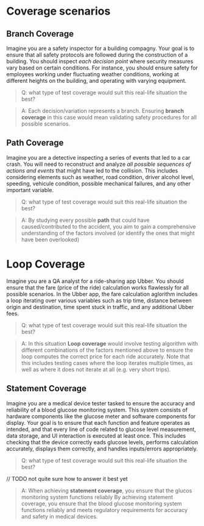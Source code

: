 # Coverage scenarios


## Branch Coverage

Imagine you are a safety inspector for a building compagny. Your goal is to ensure that all safety protocols are followed during the construction of a building. You should inspect _each decision point_ where security measures vary based on certain conditions. For instance, you should ensure safety for employees working under fluctuating weather conditions, working at different heights on the building, and operating with varying equipment.
> Q: what type of test coverage would suit this real-life situation the best?

> A: Each decision/variation represents a branch. Ensuring **branch coverage** in this case would mean validating safety procedures for all possible scenarios.


## Path Coverage

Imagine you are a detective inspecting a series of events that led to a car crash. You will need to reconstruct and analyze _all possible sequences of actions and events_ that might have led to the collision. This includes considering elements such as weather, road condition, driver alcohol level, speeding, vehicule condition, possible mechanical failures, and any other important variable.
> Q: what type of test coverage would suit this real-life situation the best?

> A: By studying every possible **path** that could have caused/contributed to the accident, you aim to gain a comprehensive understanding of the factors involved (or identify the ones that might have been overlooked)


# Loop Coverage

Imagine you are a QA analyst for a ride-sharing app Ubber. You should ensure that the fare (price of the ride) calculation works flawlessly for all possible scenarios. In the Ubber app, the fare calculation aglorithm includes a loop iterating over various variables such as trip time, distance between origin and destination, time spent stuck in traffic, and any additional Ubber fees.
> Q: what type of test coverage would suit this real-life situation the best?

> A: In this situation **Loop coverage** would involve testing algorithm with different combinations of the factors mentioned above to ensure the loop computes the correct price for each ride accurately. Note that this includes testing cases where the loop iterates multiple times, as well as where it does not iterate at all (e.g. very short trips).


## Statement Coverage
Imagine you are a medical device tester tasked to ensure the accuracy and reliability of a blood glucose monitoring system. This system consists of hardware components like the glucose meter and software components for display. Your goal is to ensure that each function and feature operates as intended, and that every line of code related to glucose level measurement, data storage, and UI interaction is executed at least once. This includes checking that the device correctly eads glucose levels, performs calculation accurately, displays them correctly, and handles inputs/errors appropriately.
> Q: what type of test coverage would suit this real-life situation the best?

// TODO not quite sure how to answer it best yet
> A: When achieving **statement coverage**, you ensure that the glucos monitoring system functions reliably 
By achieving statement coverage, you ensure that the blood glucose monitoring system functions reliably and meets regulatory requirements for accuracy and safety in medical devices.


